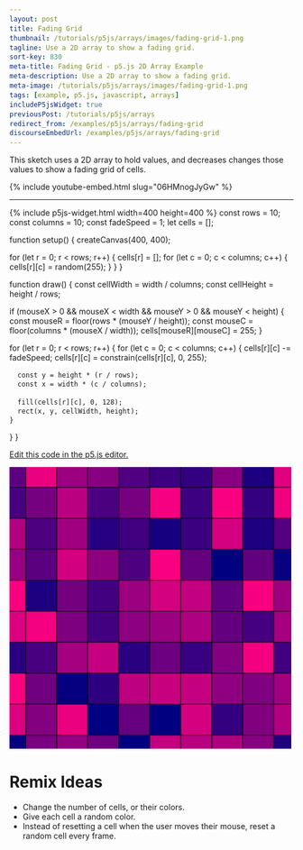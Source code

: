 ```yaml
---
layout: post
title: Fading Grid
thumbnail: /tutorials/p5js/arrays/images/fading-grid-1.png
tagline: Use a 2D array to show a fading grid.
sort-key: 830
meta-title: Fading Grid - p5.js 2D Array Example
meta-description: Use a 2D array to show a fading grid.
meta-image: /tutorials/p5js/arrays/images/fading-grid-1.png
tags: [example, p5.js, javascript, arrays]
includeP5jsWidget: true
previousPost: /tutorials/p5js/arrays
redirect_from: /examples/p5js/arrays/fading-grid
discourseEmbedUrl: /examples/p5js/arrays/fading-grid
---
```


This sketch uses a 2D array to hold values, and decreases changes those values to show a fading grid of cells.

{% include youtube-embed.html slug="06HMnogJyGw" %}

---

{% include p5js-widget.html width=400 height=400 %}
const rows = 10;
const columns = 10;
const fadeSpeed = 1;
let cells = [];

function setup() {
  createCanvas(400, 400);

  for (let r = 0; r < rows; r++) {
    cells[r] = [];
    for (let c = 0; c < columns; c++) {
      cells[r][c] = random(255);
    }
  }
}

function draw() {
  const cellWidth = width / columns;
  const cellHeight = height / rows;

  if (mouseX > 0 && mouseX < width &&
      mouseY > 0 && mouseY < height) {
    const mouseR = floor(rows * (mouseY / height));
    const mouseC = floor(columns * (mouseX / width));
    cells[mouseR][mouseC] = 255;
  }

  for (let r = 0; r < rows; r++) {
    for (let c = 0; c < columns; c++) {
      cells[r][c] -= fadeSpeed;
      cells[r][c] = constrain(cells[r][c], 0, 255);

      const y = height * (r / rows);
      const x = width * (c / columns);

      fill(cells[r][c], 0, 128);
      rect(x, y, cellWidth, height);
    }
  }
}
</script>

[Edit this code in the p5.js editor.](https://editor.p5js.org/KevinWorkman/sketches/yoCVXKFre)

![fading grid](/tutorials/p5js/arrays/images/fading-grid-2.gif)

# Remix Ideas

- Change the number of cells, or their colors.
- Give each cell a random color.
- Instead of resetting a cell when the user moves their mouse, reset a random cell every frame.
